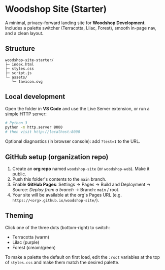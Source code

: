 # Woodshop Site (Starter)

A minimal, privacy-forward landing site for **Woodshop Development**. Includes a palette switcher (Terracotta, Lilac, Forest), smooth in-page nav, and a clean layout.

## Structure

```
woodshop-site-starter/
├─ index.html
├─ styles.css
├─ script.js
└─ assets/
   └─ favicon.svg
```

## Local development

Open the folder in **VS Code** and use the Live Server extension, or run a simple HTTP server:

```bash
# Python 3
python -m http.server 8000
# then visit http://localhost:8000
```

Optional diagnostics (in browser console): add `?test=1` to the URL.

## GitHub setup (organization repo)

1. Create an **org repo** named `woodshop-site` (or `woodshop-web`). Make it public.
2. Push this folder's contents to the `main` branch.
3. Enable **GitHub Pages**: Settings → Pages → Build and Deployment → Source: *Deploy from a branch* → Branch: `main` / root.
4. Your site will be available at the org's Pages URL (e.g. `https://<org>.github.io/woodshop-site/`).

## Theming

Click one of the three dots (bottom-right) to switch:
- Terracotta (warm)
- Lilac (purple)
- Forest (cream/green)

To make a palette the default on first load, edit the `:root` variables at the top of `styles.css` and make them match the desired palette.
